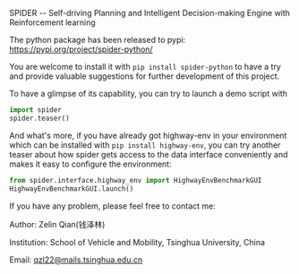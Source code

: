 SPIDER -- Self-driving Planning and Intelligent Decision-making Engine with Reinforcement learning

The python package has been released to pypi: https://pypi.org/project/spider-python/


You are welcome to install it with `pip install spider-python` to have a try 
and provide valuable suggestions for further development of this project.

To have a glimpse of its capability, you can try to launch a demo script with 
```python
import spider
spider.teaser()
```

And what's more, if you have already got highway-env in your environment 
which can be installed with `pip install highway-env`, you can try another teaser 
about how spider gets access to the data interface conveniently and makes it easy to 
configure the environment:
```python
from spider.interface.highway_env import HighwayEnvBenchmarkGUI
HighwayEnvBenchmarkGUI.launch()
```

If you have any problem, please feel free to contact me:

Author: Zelin Qian(钱泽林)

Institution: School of Vehicle and Mobility, Tsinghua University, China

Email: qzl22@mails.tsinghua.edu.cn